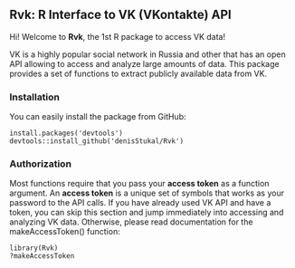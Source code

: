 Rvk: R Interface to VK (VKontakte) API
--------------------------------------

Hi! Welcome to **Rvk**, the 1st R package to access VK data!

VK is a highly popular social network in Russia and other that has an
open API allowing to access and analyze large amounts of data. This
package provides a set of functions to extract publicly available data
from VK.

### Installation

You can easily install the package from GitHub:

    install.packages('devtools')
    devtools::install_github('denisStukal/Rvk')

### Authorization

Most functions require that you pass your **access token** as a function
argument. An **access token** is a unique set of symbols that works as
your password to the API calls. If you have already used VK API and have
a token, you can skip this section and jump immediately into accessing
and analyzing VK data. Otherwise, please read documentation for the
makeAccessToken() function:

    library(Rvk)
    ?makeAccessToken

